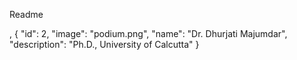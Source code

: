 Readme

,
        {
            "id": 2,
            "image": "podium.png",
            "name": "Dr. Dhurjati Majumdar",
            "description": "Ph.D., University of Calcutta"
        }